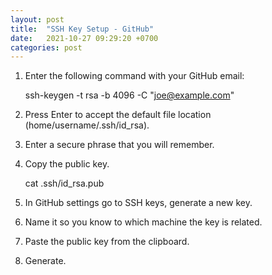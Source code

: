 ```yaml
---
layout: post
title:  "SSH Key Setup - GitHub"
date:   2021-10-27 09:29:20 +0700
categories: post
---
```


 1. Enter the following command with your GitHub email:

       ssh-keygen -t rsa -b 4096 -C "joe@example.com"
  
 2. Press Enter to accept the default file location (home/username/.ssh/id_rsa).

 3. Enter a secure phrase that you will remember.

 4. Copy the public key.

       cat .ssh/id_rsa.pub
  
 5. In GitHub settings go to SSH keys, generate a new key. 

 6. Name it so you know to which machine the key is related.

 7. Paste the public key from the clipboard. 

 8. Generate.
